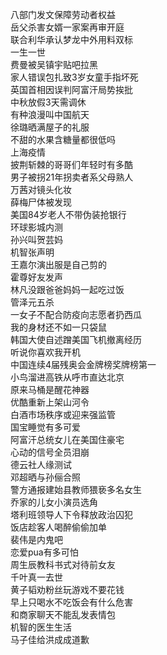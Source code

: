 八部门发文保障劳动者权益  
岳父杀害女婿一家案再审开庭  
联合利华承认梦龙中外用料双标  
一生一世  
费曼被吴镇宇贴吧拉黑  
家人错误包扎致3岁女童手指坏死  
英国首相因误判阿富汗局势挨批  
中秋放假3天需调休  
有种浪漫叫中国航天  
徐璐晒满屋子的礼服  
不甜的水果含糖量都很低吗  
上海疫情  
披荆斩棘的哥哥们年轻时有多酷  
男子被拐21年拐卖者系父母熟人  
万茜对镜头化妆  
薛梅尸体被发现  
美国84岁老人不带伪装抢银行  
环球影城内测  
孙兴叫贺芸妈  
机智张声明  
王嘉尔演出服是自己剪的  
霍尊好友发声  
林凡没跟爸爸妈妈一起吃过饭  
管泽元五杀  
一女子不配合防疫向志愿者扔西瓜  
我的身材还不如一只袋鼠  
韩国大使自述蹭美国飞机撤离经历  
听说你喜欢我开机  
中国连续4届残奥会金牌榜奖牌榜第一  
小鸟溜进高铁从呼市直达北京  
原来马桶是醒花神器  
优酷重新上架山河令  
白酒市场秩序或迎来强监管  
国宝睡觉有多可爱  
阿富汗总统女儿在美国住豪宅  
心动的信号全员泪崩  
德云社人缘测试  
邓超晒与孙俪合照  
警方通报建始县教师猥亵多名女生  
乔家的儿女小演员选角  
塔利班领导人下令释放政治囚犯  
饭店趁客人喝醉偷偷加单  
裴伟是内鬼吧  
恋爱pua有多可怕  
周生辰教科书式对待前女友  
千叶真一去世  
黄子韬劝粉丝玩游戏不要花钱  
早上只喝水不吃饭会有什么危害  
和商家聊天不能乱发表情包  
机智的医生生活  
马子佳给洪成成道歉  
